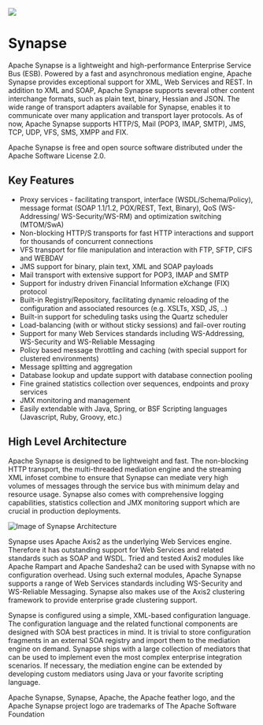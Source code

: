 ![](https://github.com/shafreenAnfar/synapse/workflows/.github/workflows/build_cron.yml/badge.svg)
# Synapse 
Apache Synapse is a lightweight and high-performance Enterprise Service Bus (ESB). Powered by a fast and asynchronous mediation engine, Apache Synapse provides exceptional support for XML, Web Services and REST. In addition to XML and SOAP, 
Apache Synapse supports several other content interchange formats, such as plain text, binary, Hessian and JSON. The wide range of transport adapters available for Synapse, enables it to communicate over many application and transport layer protocols. As of now, Apache Synapse supports HTTP/S, Mail (POP3, IMAP, SMTP), JMS, TCP, UDP, VFS, SMS, XMPP and FIX.

Apache Synapse is free and open source software distributed under the Apache Software License 2.0. 


## Key Features
- Proxy services - facilitating transport, interface (WSDL/Schema/Policy), message format (SOAP 1.1/1.2, POX/REST, Text, Binary), QoS (WS-Addressing/ WS-Security/WS-RM) and optimization switching (MTOM/SwA)
- Non-blocking HTTP/S transports for fast HTTP interactions and support for thousands of concurrent connections
- VFS transport for file manipulation and interaction with FTP, SFTP, CIFS and WEBDAV
- JMS support for binary, plain text, XML and SOAP payloads
- Mail transport with extensive support for POP3, IMAP and SMTP
- Support for industry driven Financial Information eXchange (FIX) protocol
- Built-in Registry/Repository, facilitating dynamic reloading of the configuration and associated resources (e.g. XSLTs, XSD, JS, ..)
- Built-in support for scheduling tasks using the Quartz scheduler
- Load-balancing (with or without sticky sessions) and fail-over routing
- Support for many Web Services standards including WS-Addressing, WS-Security and WS-Reliable Messaging
- Policy based message throttling and caching (with special support for clustered environments)
- Message splitting and aggregation
- Database lookup and update support with database connection pooling
- Fine grained statistics collection over sequences, endpoints and proxy services
- JMX monitoring and management
- Easily extendable with Java, Spring, or BSF Scripting languages (Javascript, Ruby, Groovy, etc.)

## High Level Architecture
Apache Synapse is designed to be lightweight and fast. The non-blocking HTTP transport, the multi-threaded mediation engine and the streaming XML infoset combine to ensure that Synapse can mediate very high volumes of messages through the service bus with minimum delay and resource usage. 
Synapse also comes with comprehensive logging capabilities, statistics collection and JMX monitoring support which are crucial in production deployments.

![Image of Synapse Architecture](https://synapse.apache.org/images/synapse-arch.png)


Synapse uses Apache Axis2 as the underlying Web Services engine. 
Therefore it has outstanding support for Web Services and related standards such as SOAP and WSDL. 
Tried and tested Axis2 modules like Apache Rampart and Apache Sandesha2 can be used with Synapse with no configuration overhead. 
Using such external modules, Apache Synapse supports a range of Web Services standards including WS-Security and WS-Reliable Messaging. Synapse also makes use of the Axis2 clustering framework to provide enterprise grade clustering support.

Synapse is configured using a simple, XML-based configuration language. 
The configuration language and the related functional components are designed with SOA best practices in mind. It is trivial to store configuration fragments in an external SOA registry and import them to the mediation engine on demand. 
Synapse ships with a large collection of mediators that can be used to implement even the most complex enterprise integration scenarios. If necessary, the mediation engine can be extended by developing custom mediators using Java or your favorite scripting language.














Apache Synapse, Synapse, Apache, the Apache feather logo, and the Apache Synapse project logo are trademarks of The Apache Software Foundation
